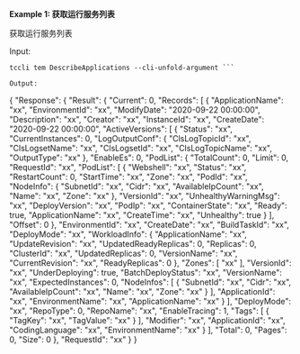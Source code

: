 **Example 1: 获取运行服务列表**

获取运行服务列表

Input: 

```
tccli tem DescribeApplications --cli-unfold-argument ```

Output: 
```
{
    "Response": {
        "Result": {
            "Current": 0,
            "Records": [
                {
                    "ApplicationName": "xx",
                    "EnvironmentId": "xx",
                    "ModifyDate": "2020-09-22 00:00:00",
                    "Description": "xx",
                    "Creator": "xx",
                    "InstanceId": "xx",
                    "CreateDate": "2020-09-22 00:00:00",
                    "ActiveVersions": [
                        {
                            "Status": "xx",
                            "CurrentInstances": 0,
                            "LogOutputConf": {
                                "ClsLogTopicId": "xx",
                                "ClsLogsetName": "xx",
                                "ClsLogsetId": "xx",
                                "ClsLogTopicName": "xx",
                                "OutputType": "xx"
                            },
                            "EnableEs": 0,
                            "PodList": {
                                "TotalCount": 0,
                                "Limit": 0,
                                "RequestId": "xx",
                                "PodList": [
                                    {
                                        "Webshell": "xx",
                                        "Status": "xx",
                                        "RestartCount": 0,
                                        "StartTime": "xx",
                                        "Zone": "xx",
                                        "PodId": "xx",
                                        "NodeInfo": {
                                            "SubnetId": "xx",
                                            "Cidr": "xx",
                                            "AvailableIpCount": "xx",
                                            "Name": "xx",
                                            "Zone": "xx"
                                        },
                                        "VersionId": "xx",
                                        "UnhealthyWarningMsg": "xx",
                                        "DeployVersion": "xx",
                                        "PodIp": "xx",
                                        "ContainerState": "xx",
                                        "Ready": true,
                                        "ApplicationName": "xx",
                                        "CreateTime": "xx",
                                        "Unhealthy": true
                                    }
                                ],
                                "Offset": 0
                            },
                            "EnvironmentId": "xx",
                            "CreateDate": "xx",
                            "BuildTaskId": "xx",
                            "DeployMode": "xx",
                            "WorkloadInfo": {
                                "ApplicationName": "xx",
                                "UpdateRevision": "xx",
                                "UpdatedReadyReplicas": 0,
                                "Replicas": 0,
                                "ClusterId": "xx",
                                "UpdatedReplicas": 0,
                                "VersionName": "xx",
                                "CurrentRevision": "xx",
                                "ReadyReplicas": 0
                            },
                            "Zones": [
                                "xx"
                            ],
                            "VersionId": "xx",
                            "UnderDeploying": true,
                            "BatchDeployStatus": "xx",
                            "VersionName": "xx",
                            "ExpectedInstances": 0,
                            "NodeInfos": [
                                {
                                    "SubnetId": "xx",
                                    "Cidr": "xx",
                                    "AvailableIpCount": "xx",
                                    "Name": "xx",
                                    "Zone": "xx"
                                }
                            ],
                            "ApplicationId": "xx",
                            "EnvironmentName": "xx",
                            "ApplicationName": "xx"
                        }
                    ],
                    "DeployMode": "xx",
                    "RepoType": 0,
                    "RepoName": "xx",
                    "EnableTracing": 1,
                    "Tags": [
                        {
                            "TagKey": "xx",
                            "TagValue": "xx"
                        }
                    ],
                    "Modifier": "xx",
                    "ApplicationId": "xx",
                    "CodingLanguage": "xx",
                    "EnvironmentName": "xx"
                }
            ],
            "Total": 0,
            "Pages": 0,
            "Size": 0
        },
        "RequestId": "xx"
    }
}
```


